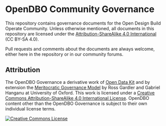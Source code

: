 # OpenDBO Community Governance

This repository contains governance documents for the Open Design Build Operate Community. Unless otherwise mentioned, all documents in this repository are licensed under the [Attribution-ShareAlike 4.0 International](https://creativecommons.org/licenses/by-sa/4.0/) (CC BY-SA 4.0).
 
Pull requests and comments about the documents are always welcome, either here in the repository or in our community forums.

## <a name="attribution"></a>Attribution
The OpenDBO Governance a derivative work of [Open Data Kit](https://github.com/opendatakit) and by extension the [Meritocratic Governance Model](http://oss-watch.ac.uk/resources/meritocraticgovernancemodel) by Ross Gardler and Gabriel Hanganu at University of Oxford. This work is licensed under a <a rel="license" href="http://creativecommons.org/licenses/by-sa/4.0/">Creative Commons Attribution-ShareAlike 4.0 International License</a>. OpenDBO content other than the OpenDBO Governance is subject to their own individual license terms.

<a rel="license" href="http://creativecommons.org/licenses/by-sa/4.0/"><img alt="Creative Commons License" style="border-width:0" src="https://i.creativecommons.org/l/by-sa/4.0/88x31.png" /></a>
